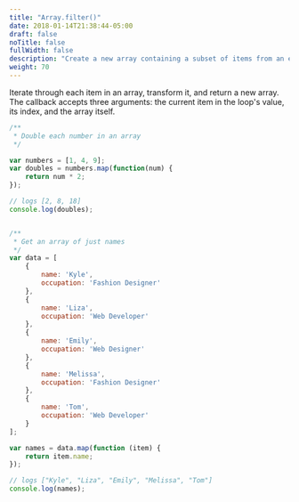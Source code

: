 ```yaml
---
title: "Array.filter()"
date: 2018-01-14T21:38:44-05:00
draft: false
noTitle: false
fullWidth: false
description: "Create a new array containing a subset of items from an existing ones."
weight: 70
---
```


Iterate through each item in an array, transform it, and return a new array. The callback accepts three arguments: the current item in the loop's value, its index, and the array itself.

```javascript
/**
 * Double each number in an array
 */

var numbers = [1, 4, 9];
var doubles = numbers.map(function(num) {
	return num * 2;
});

// logs [2, 8, 18]
console.log(doubles);


/**
 * Get an array of just names
 */
var data = [
	{
		name: 'Kyle',
		occupation: 'Fashion Designer'
	},
	{
		name: 'Liza',
		occupation: 'Web Developer'
	},
	{
		name: 'Emily',
		occupation: 'Web Designer'
	},
	{
		name: 'Melissa',
		occupation: 'Fashion Designer'
	},
	{
		name: 'Tom',
		occupation: 'Web Developer'
	}
];

var names = data.map(function (item) {
	return item.name;
});

// logs ["Kyle", "Liza", "Emily", "Melissa", "Tom"]
console.log(names);
```